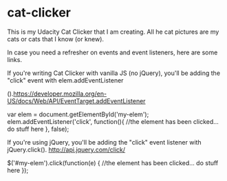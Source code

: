 # cat-clicker

This is my Udacity Cat Clicker that I am creating.  All he cat pictures are my cats or cats that I know (or knew).



In case you need a refresher on events and event listeners, here are some links.

If you're writing Cat Clicker with vanilla JS (no jQuery), you'll be adding the "click" event with elem.addEventListener

().https://developer.mozilla.org/en-US/docs/Web/API/EventTarget.addEventListener

var elem = document.getElementById('my-elem');
elem.addEventListener('click', function(){
  //the element has been clicked... do stuff here
}, false);

If you're using jQuery, you'll be adding the "click" event listener with jQuery.click(). http://api.jquery.com/click/

$('#my-elem').click(function(e) {
  //the element has been clicked... do stuff here
});
